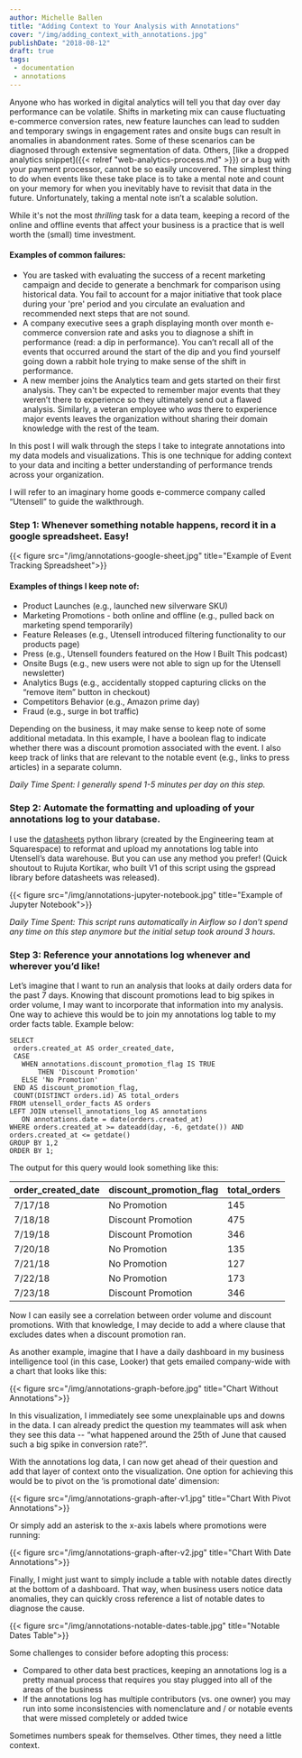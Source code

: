 ```yaml
---
author: Michelle Ballen
title: "Adding Context to Your Analysis with Annotations"
cover: "/img/adding_context_with_annotations.jpg"
publishDate: "2018-08-12"
draft: true
tags:
 - documentation
 - annotations
---
```


Anyone who has worked in digital analytics will tell you that day over day performance can be volatile. Shifts in marketing mix can cause fluctuating e-commerce conversion rates, new feature launches can lead to sudden and temporary swings in engagement rates and onsite bugs can result in anomalies in abandonment rates. Some of these scenarios can be diagnosed through extensive segmentation of data. Others, [like a dropped analytics snippet]({{< relref "web-analytics-process.md" >}}) or a bug with your payment processor, cannot be so easily uncovered. The simplest thing to do when events like these take place is to take a mental note and count on your memory for when you inevitably have to revisit that data in the future. Unfortunately, taking a mental note isn’t a scalable solution.

While it's not the most _thrilling_ task for a data team, keeping a record of the online and offline events that affect your business is a practice that is well worth the (small) time investment.

<!--more-->

#### Examples of common failures:
* You are tasked with evaluating the success of a recent marketing campaign and decide to generate a benchmark for comparison using historical data. You fail to account for a major initiative that took place during your 'pre' period and you circulate an evaluation and recommended next steps that are not sound.
* A company executive sees a graph displaying month over month e-commerce conversion rate and asks you to diagnose a shift in performance (read: a dip in performance). You can’t recall all of the events that occurred around the start of the dip and you find yourself going down a rabbit hole trying to make sense of the shift in performance.
* A new member joins the Analytics team and gets started on their first analysis. They can't be expected to remember major events that they weren’t there to experience so they ultimately send out a flawed analysis. Similarly, a veteran employee who _was_ there to experience major events leaves the organization without sharing their domain knowledge with the rest of the team.

In this post I will walk through the steps I take to integrate annotations into my data models and visualizations. This is one technique for adding context to your data and inciting a better understanding of performance trends across your organization. 

I will refer to an imaginary home goods e-commerce company called “Utensell” to guide the walkthrough.

### Step 1: Whenever something notable happens, record it in a google spreadsheet. Easy!


{{< figure src="/img/annotations-google-sheet.jpg" title="Example of Event Tracking Spreadsheet">}}

#### Examples of things I keep note of:

* Product Launches (e.g., launched new silverware SKU)
* Marketing Promotions - both online and offline (e.g., pulled back on marketing spend temporarily)
* Feature Releases (e.g., Utensell introduced filtering functionality to our products page)
* Press (e.g., Utensell founders featured on the How I Built This podcast)
* Onsite Bugs (e.g., new users were not able to sign up for the Utensell newsletter)
* Analytics Bugs (e.g., accidentally stopped capturing clicks on the “remove item” button in checkout)
* Competitors Behavior (e.g., Amazon prime day)
* Fraud (e.g., surge in bot traffic)

Depending on the business, it may make sense to keep note of some additional metadata. In this example, I have a boolean flag to indicate whether there was a discount promotion associated with the event. I also keep track of links that are relevant to the notable event (e.g., links to press articles) in a separate column.

_Daily Time Spent: I generally spend 1-5 minutes per day on this step._


### Step 2: Automate the formatting and uploading of your annotations log to your database.

I use the [datasheets](https://github.com/Squarespace/datasheets) python library (created by the Engineering team at Squarespace) to reformat and upload my annotations log table into Utensell’s data warehouse. But you can use any method you prefer! (Quick shoutout to Rujuta Kortikar, who built V1 of this script using the gspread library before datasheets was released).

{{< figure src="/img/annotations-jupyter-notebook.jpg" title="Example of Jupyter Notebook">}}

_Daily Time Spent: This script runs automatically in Airflow so I don’t spend any time on this step anymore but the initial setup took around 3 hours._

### Step 3: Reference your annotations log whenever and wherever you’d like!

Let’s imagine that I want to run an analysis that looks at daily orders data for the past 7 days. Knowing that discount promotions lead to big spikes in order volume, I may want to incorporate that information into my analysis. One way to achieve this would be to join my annotations log table to my order facts table. Example below:

```
SELECT
 orders.created_at AS order_created_date,
 CASE 
   WHEN annotations.discount_promotion_flag IS TRUE
       THEN 'Discount Promotion' 
   ELSE 'No Promotion' 
 END AS discount_promotion_flag,
 COUNT(DISTINCT orders.id) AS total_orders
FROM utensell_order_facts AS orders
LEFT JOIN utensell_annotations_log AS annotations
   ON annotations.date = date(orders.created_at)
WHERE orders.created_at >= dateadd(day, -6, getdate()) AND orders.created_at <= getdate()
GROUP BY 1,2
ORDER BY 1;
```

The output for this query would look something like this:

| order_created_date | discount_promotion_flag | total_orders |
| ------------- | ------------- |------------- |
| 7/17/18  | No Promotion | 145 |
| 7/18/18  | Discount Promotion | 475 |
| 7/19/18  | Discount Promotion | 346 |
| 7/20/18  | No Promotion | 135 |
| 7/21/18  | No Promotion | 127 |
| 7/22/18  | No Promotion | 173 |
| 7/23/18  | Discount Promotion | 346 |

Now I can easily see a correlation between order volume and discount promotions. With that knowledge, I may decide to add a where clause that excludes dates when a discount promotion ran.

As another example, imagine that I have a daily dashboard in my business intelligence tool (in this case, Looker) that gets emailed company-wide with a chart that looks like this:

{{< figure src="/img/annotations-graph-before.jpg" title="Chart Without Annotations">}}

In this visualization, I immediately see some unexplainable ups and downs in the data. I can already predict the question my teammates will ask when they see this data -- “what happened around the 25th of June that caused such a big spike in conversion rate?”.

With the annotations log data, I can now get ahead of their question and add that layer of context onto the visualization. One option for achieving this would be to pivot on the ‘is promotional date’ dimension:

{{< figure src="/img/annotations-graph-after-v1.jpg" title="Chart With Pivot Annotations">}}

Or simply add an asterisk to the x-axis labels where promotions were running:

{{< figure src="/img/annotations-graph-after-v2.jpg" title="Chart With Date Annotations">}}

Finally, I might just want to simply include a table with notable dates directly at the bottom of a dashboard. That way, when business users notice data anomalies, they can quickly cross reference a list of notable dates to diagnose the cause.

{{< figure src="/img/annotations-notable-dates-table.jpg" title="Notable Dates Table">}}

Some challenges to consider before adopting this process:

* Compared to other data best practices, keeping an annotations log is a pretty manual process that requires you stay plugged into all of the areas of the business
* If the annotations log has multiple contributors (vs. one owner) you may run into some inconsistencies with nomenclature and / or notable events that were missed completely or added twice

Sometimes numbers speak for themselves. Other times, they need a little context.

